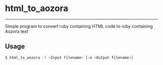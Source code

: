 # html_to_aozora

----
Simple program to convert ruby containing HTML code to ruby containing Aozora text

## Usage
```sh
$ html_to_aozora -f <Input filename> [-o <Output filename>]
```
